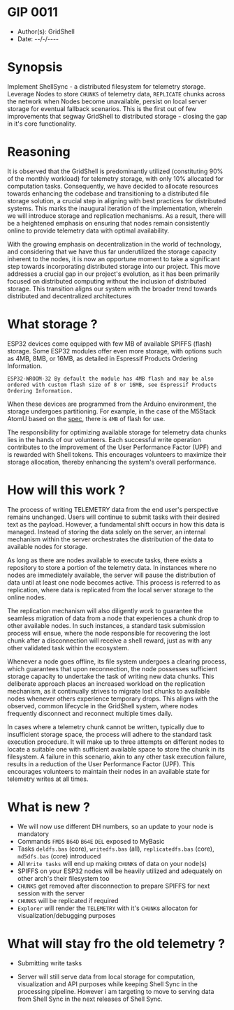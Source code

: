 # GIP 0011
- Author(s): GridShell
- Date: --/-/----

# Synopsis
Implement ShellSync - a distributed filesystem for telemetry storage.
Leverage Nodes to store `CHUNKS` of telemetry data, `REPLICATE` chunks across the network when Nodes become unavailable, persist on local server storage for eventual fallback scenarios. 
This is the first out of few improvements that segway GridShell to distributed storage - closing the gap in it's core functionality.

# Reasoning
It is observed that the GridShell is predominantly utilized (constituting 90% of the monthly workload) for telemetry storage, with only 10% allocated for computation tasks. Consequently, we have decided to allocate resources towards enhancing the codebase and transitioning to a distributed file storage solution, a crucial step in aligning with best practices for distributed systems.
This marks the inaugural iteration of the implementation, wherein we will introduce storage and replication mechanisms. As a result, there will be a heightened emphasis on ensuring that nodes remain consistently online to provide telemetry data with optimal availability. 

With the growing emphasis on decentralization in the world of technology, and considering that we have thus far underutilized the storage capacity inherent to the nodes, it is now an opportune moment to take a significant step towards incorporating distributed storage into our project. This move addresses a crucial gap in our project's evolution, as it has been primarily focused on distributed computing without the inclusion of distributed storage. This transition aligns our system with the broader trend towards distributed and decentralized architectures

# What storage ?
ESP32 devices come equipped with few MB of available SPIFFS (flash) storage. 
Some ESP32 modules offer even more storage, with options such as 4MB, 8MB, or 16MB, as detailed in Espressif Products Ordering Information.

```
ESP32-WROOM-32 By default the module has 4MB flash and may be also ordered with custom flash size of 8 or 16MB, see Espressif Products Ordering Information.
```

When these devices are programmed from the Arduino environment, the storage undergoes partitioning. For example, in the case of the M5Stack AtomU based on the [spec](http://docs.m5stack.com/en/core/atom_lite), there is `4MB` of flash for use.

The responsibility for optimizing available storage for telemetry data chunks lies in the hands of our volunteers. Each successful write operation contributes to the improvement of the User Performance Factor (UPF) and is rewarded with Shell tokens. This encourages volunteers to maximize their storage allocation, thereby enhancing the system's overall performance.
 
# How will this work ?

The process of writing TELEMETRY data from the end user's perspective remains unchanged. Users will continue to submit tasks with their desired text as the payload. However, a fundamental shift occurs in how this data is managed. Instead of storing the data solely on the server, an internal mechanism within the server orchestrates the distribution of the data to available nodes for storage.

As long as there are nodes available to execute tasks, there exists a repository to store a portion of the telemetry data. In instances where no nodes are immediately available, the server will pause the distribution of data until at least one node becomes active. This process is referred to as replication, where data is replicated from the local server storage to the online nodes.

The replication mechanism will also diligently work to guarantee the seamless migration of data from a node that experiences a chunk drop to other available nodes. In such instances, a standard task submission process will ensue, where the node responsible for recovering the lost chunk after a disconnection will receive a shell reward, just as with any other validated task within the ecosystem.

Whenever a node goes offline, its file system undergoes a clearing process, which guarantees that upon reconnection, the node possesses sufficient storage capacity to undertake the task of writing new data chunks. This deliberate approach places an increased workload on the replication mechanism, as it continually strives to migrate lost chunks to available nodes whenever others experience temporary drops. This aligns with the observed, common lifecycle in the GridShell system, where nodes frequently disconnect and reconnect multiple times daily.

In cases where a telemetry chunk cannot be written, typically due to insufficient storage space, the process will adhere to the standard task execution procedure. It will make up to three attempts on different nodes to locate a suitable one with sufficient available space to store the chunk in its filesystem. A failure in this scenario, akin to any other task execution failure, results in a reduction of the User Performance Factor (UPF). This encourages volunteers to maintain their nodes in an available state for telemetry writes at all times.

# What is new ?
- We will now use different DH numbers, so an update to your node is mandatory
- Commands `FMD5` `B64D` `B64E` `DEL` exposed to MyBasic
- Tasks `deldfs.bas` (core), `writedfs.bas` (all), `replicatedfs.bas` (core), `md5dfs.bas` (core) introduced
- All `Write tasks` will end up making `CHUNK`s of data on your node(s)
- SPIFFS on your ESP32 nodes will be heavily utilized and adequately on other arch's their filesystem too
- `CHUNKS` get removed after disconnection to prepare SPIFFS for next session with the server
- `CHUNKS` will be replicated if required
- `Explorer` will render the `TELEMETRY` with it's `CHUNK`s allocaton for visualization/debugging purposes


 # What will stay fro the old telemetry ?
- Submitting write tasks

- Server will still serve data from local storage for computation, visualization and API purposes while keeping Shell Sync in the processing pipeline.
However i am targeting to move to serving data from Shell Sync in the next releases of Shell Sync.
   


 





  
